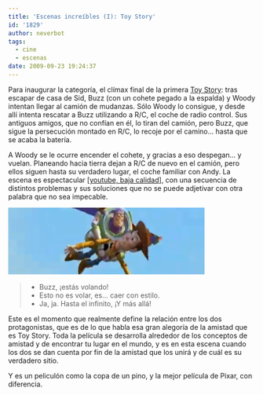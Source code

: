 ```yaml
---
title: 'Escenas increíbles (I): Toy Story'
id: '1829'
author: neverbot
tags:
  - cine
  - escenas
date: 2009-09-23 19:24:37
---
```


Para inaugurar la categoría, el  clímax final de la primera [Toy Story](http://en.wikipedia.org/wiki/Toy_Story): tras escapar de casa de Sid, Buzz (con un cohete pegado a la espalda) y Woody intentan llegar al camión de mudanzas. Sólo Woody lo consigue, y desde allí intenta rescatar a Buzz utilizando a R/C, el coche de radio control. Sus antiguos amigos, que no confían en él, lo tiran del camión, pero Buzz, que sigue la persecución montado en R/C, lo recoje por el camino... hasta que se acaba la batería.

A Woody se le ocurre encender el cohete, y gracias a eso despegan... y vuelan. Planeando hacia tierra dejan a R/C de nuevo en el camión, pero ellos siguen hasta su verdadero lugar, el coche familiar con Andy. La escena es espectacular \[[youtube, baja calidad](http://www.youtube.com/watch?v=UZXOTmLCwws)\], con una secuencia de distintos problemas y sus soluciones que no se puede  adjetivar con otra palabra que no sea impecable.

![Toy Story - Escena final](./escenas-increibles-i-toy-story/Toy-Story-Escena-final.png "Toy Story - Escena final")

> - Buzz, ¡estás volando!
> - Esto no es volar, es... caer con estilo.
> - Ja, ja. Hasta el infinito, ¡Y más allá!

Este es el momento que realmente define la relación entre los dos protagonistas, que es de lo que habla esa gran alegoría de la amistad que es Toy Story. Toda la película se desarrolla alrededor de los conceptos de amistad y de encontrar tu lugar en el mundo, y es en esta escena cuando los dos se dan cuenta por fin de la amistad que los unirá y de cuál es su verdadero sitio.

Y es un peliculón como la copa de un pino, y la mejor película de Pixar, con diferencia.